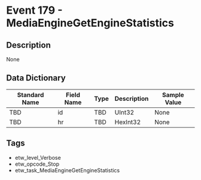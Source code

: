 # Event 179 - MediaEngineGetEngineStatistics

## Description
None

## Data Dictionary
|Standard Name|Field Name|Type|Description|Sample Value|
|---|---|---|---|---|
|TBD|id|TBD|UInt32|None|None|
|TBD|hr|TBD|HexInt32|None|None|

## Tags
* etw_level_Verbose
* etw_opcode_Stop
* etw_task_MediaEngineGetEngineStatistics